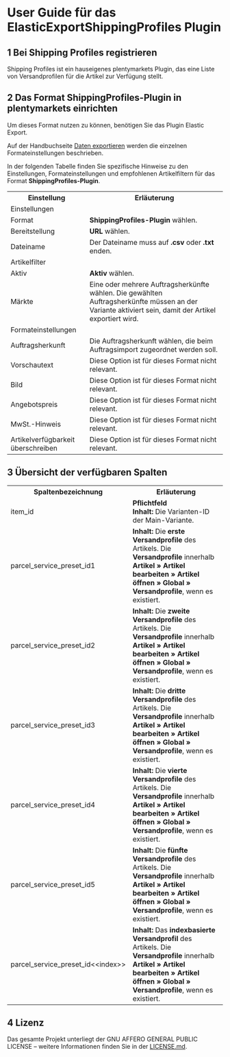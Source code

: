 # User Guide für das ElasticExportShippingProfiles Plugin

<div class="container-toc"></div>

## 1 Bei Shipping Profiles registrieren

Shipping Profiles ist ein hauseigenes plentymarkets Plugin, das eine Liste von Versandprofilen für die Artikel zur Verfügung stellt.

## 2 Das Format ShippingProfiles-Plugin in plentymarkets einrichten

Um dieses Format nutzen zu können, benötigen Sie das Plugin Elastic Export.

Auf der Handbuchseite [Daten exportieren](https://www.plentymarkets.eu/handbuch/datenaustausch/daten-exportieren/#4) werden die einzelnen Formateinstellungen beschrieben.

In der folgenden Tabelle finden Sie spezifische Hinweise zu den Einstellungen, Formateinstellungen und empfohlenen Artikelfiltern für das Format **ShippingProfiles-Plugin**.
<table>
    <tr>
        <th>
            Einstellung
        </th>
        <th>
            Erläuterung
        </th>
    </tr>
    <tr>
        <td class="th" colspan="2">
            Einstellungen
        </td>
    </tr>
    <tr>
        <td>
            Format
        </td>
        <td>
            <b>ShippingProfiles-Plugin</b> wählen.
        </td>
    </tr>
    <tr>
        <td>
            Bereitstellung
        </td>
        <td>
            <b>URL</b> wählen.
        </td>
    </tr>
    <tr>
        <td>
            Dateiname
        </td>
        <td>
            Der Dateiname muss auf <b>.csv</b> oder <b>.txt</b> enden.
        </td>
    </tr>
    <tr>
        <td class="th" colspan="2">
            Artikelfilter
        </td>
    </tr>
    <tr>
        <td>
            Aktiv
        </td>
        <td>
            <b>Aktiv</b> wählen.
        </td>
    </tr>
    <tr>
        <td>
            Märkte
        </td>
        <td>
            Eine oder mehrere Auftragsherkünfte wählen. Die gewählten Auftragsherkünfte müssen an der Variante aktiviert sein, damit der Artikel exportiert wird.
        </td>
    </tr>
    <tr>
        <td class="th" colspan="2">
            Formateinstellungen
        </td>
    </tr>
    <tr>
        <td>
            Auftragsherkunft
        </td>
        <td>
            Die Auftragsherkunft wählen, die beim Auftragsimport zugeordnet werden soll.
        </td>
    </tr>
    <tr>
        <td>
            Vorschautext
        </td>
        <td>
            Diese Option ist für dieses Format nicht relevant.
        </td>
    </tr>
    <tr>
        <td>
            Bild
        </td>
        <td>
            Diese Option ist für dieses Format nicht relevant.
        </td>
    </tr>
    <tr>
        <td>
            Angebotspreis
        </td>
        <td>
            Diese Option ist für dieses Format nicht relevant.
        </td>
    </tr>
    <tr>
        <td>
            MwSt.-Hinweis
        </td>
        <td>
            Diese Option ist für dieses Format nicht relevant.
        </td>
    </tr>
    <tr>
        <td>
            Artikelverfügbarkeit überschreiben
        </td>
        <td>
            Diese Option ist für dieses Format nicht relevant.
        </td>
    </tr>
</table>


## 3 Übersicht der verfügbaren Spalten

<table>
    <tr>
        <th>
            Spaltenbezeichnung
        </th>
        <th>
            Erläuterung
        </th>
    </tr>
    <tr>
        <td>
            item_id
        </td>
        <td>
            <b>Pflichtfeld</b><br>
            <b>Inhalt:</b> Die Varianten-ID der Main-Variante.
        </td>
    </tr>
    <tr>
        <td>
            parcel_service_preset_id1
        </td>
        <td>
            <b>Inhalt:</b> Die <b>erste Versandprofile</b> des Artikels. Die <b>Versandprofile</b> innerhalb <b>Artikel » Artikel bearbeiten » Artikel öffnen » Global » Versandprofile</b>, wenn es existiert.
        </td>
    </tr>
    <tr>
        <td>
            parcel_service_preset_id2
        </td>
        <td>
            <b>Inhalt:</b> Die <b>zweite Versandprofile</b> des Artikels. Die <b>Versandprofile</b> innerhalb <b>Artikel » Artikel bearbeiten » Artikel öffnen » Global » Versandprofile</b>, wenn es existiert.
        </td>
    </tr>
    <tr>
        <td>
            parcel_service_preset_id3
        </td>
        <td>
            <b>Inhalt:</b> Die <b>dritte Versandprofile</b> des Artikels. Die <b>Versandprofile</b> innerhalb <b>Artikel » Artikel bearbeiten » Artikel öffnen » Global » Versandprofile</b>, wenn es existiert.
        </td>
    </tr>
    <tr>
        <td>
            parcel_service_preset_id4
        </td>
        <td>
            <b>Inhalt:</b> Die <b>vierte Versandprofile</b> des Artikels. Die <b>Versandprofile</b> innerhalb <b>Artikel » Artikel bearbeiten » Artikel öffnen » Global » Versandprofile</b>, wenn es existiert.
        </td>
    </tr>
    <tr>
        <td>
            parcel_service_preset_id5
        </td>
        <td>
            <b>Inhalt:</b> Die <b>fünfte Versandprofile</b> des Artikels. Die <b>Versandprofile</b> innerhalb <b>Artikel » Artikel bearbeiten » Artikel öffnen » Global » Versandprofile</b>, wenn es existiert.
        </td>
    </tr>
    <tr>
        <td>
            parcel_service_preset_id&lt;&lt;index&gt;&gt;
        </td>
        <td>
            <b>Inhalt:</b> Das <b>indexbasierte Versandprofil</b> des Artikels. Die <b>Versandprofile</b> innerhalb <b>Artikel » Artikel bearbeiten » Artikel öffnen » Global » Versandprofile</b>, wenn es existiert.
        </td>
    </tr>
</table>

## 4 Lizenz

Das gesamte Projekt unterliegt der GNU AFFERO GENERAL PUBLIC LICENSE – weitere Informationen finden Sie in der [LICENSE.md](https://github.com/plentymarkets/plugin-elastic-export-shipping-profiles/blob/master/LICENSE.md).
